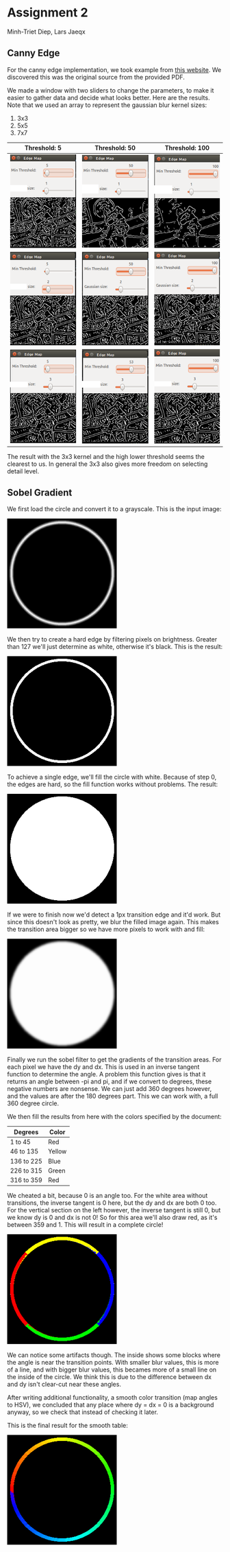 # Assignment 2

Minh-Triet Diep, Lars Jaeqx

## Canny Edge

For the canny edge implementation, we took example from [this website](http://aishack.in/tutorials/implementing-canny-edges-scratch/). We discovered this was the original source from the provided PDF.

We made a window with two sliders to change the parameters, to make it easier to gather data and decide what looks better. Here are the results. Note that we used an array to represent the gaussian blur kernel sizes:

1. 3x3
2. 5x5
3. 7x7


|Threshold: 5|Threshold: 50|Threshold: 100|
|------------|-------------|--------------|
|![x](./can3_0.png)|![x](./can3_1.png)|![x](./can3_2.png)|
|![x](./can5_0.png)|![x](./can5_1.png)|![x](./can5_2.png)|
|![x](./can7_0.png)|![x](./can7_1.png)|![x](./can7_2.png)|

The result with the 3x3 kernel and the high lower threshold seems the clearest to us. In general the 3x3 also gives more freedom on selecting detail level.

## Sobel Gradient
We first load the circle and convert it to a grayscale. This is the input image:

![Input](./sobel_input.png)

We then  try to create a hard edge by filtering pixels on brightness. Greater than 127 we'll just determine as white, otherwise it's black. This is the result:

![Step 0](./sobel_step0.png)

To achieve a single edge, we'll fill the circle with white. Because of step 0, the edges are hard, so the fill function works without problems. The result:

![Step 1](./sobel_step1.png)

If we were to finish now we'd detect a 1px transition edge and it'd work. But since this doesn't look as pretty, we blur the filled image again. This makes the transition area bigger so we have more pixels to work with and fill:

![Step 2](./sobel_step2.png)

Finally we run the sobel filter to get the gradients of the transition areas. For each pixel we have the dy and dx. This is used in an inverse tangent function to determine the angle. A problem this function gives is that it returns an angle between -pi and pi, and if we convert to degrees, these negative numbers are nonsense. We can just add 360 degrees however, and the values are after the 180 degrees part. This we can work with, a full 360 degree circle.

We then fill the results from here with the colors specified by the document:

|Degrees    | Color  |
|-----------|--------|
|1 to 45    | Red    |
|46 to 135  | Yellow |
|136 to 225 | Blue   |
|226 to 315 | Green  |
|316 to 359 | Red    |

We cheated a bit, because 0 is an angle too. For the white area without transitions, the inverse tangent is 0 here, but the dy and dx are both 0 too. For the vertical section on the left however, the inverse tangent is still 0, but we know dy is 0 and dx is not 0! So for this area we'll also draw red, as it's between 359 and 1. This will result in a complete circle!

![Output](./sobel_res.png)

We can notice some artifacts though. The inside shows some blocks where the angle is near the transition points. With smaller blur values, this is more of a line, and with bigger blur values, this becames more of a small line on the inside of the circle. We think this is due to the difference between dx and dy isn't clear-cut near these angles.

After writing additional functionality, a smooth color transition (map angles to HSV), we concluded that any place where dy = dx = 0 is a background anyway, so we check that instead of checking it later. 

This is the final result for the smooth table:

![Output](./sobel_res_r.png)

